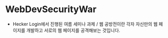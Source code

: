 # WebDevSecurityWar
- Hecker Login에서 진행된 여름 세미나 과제 / 웹 공방전이란 각자 자신만의 웹 페이지를 개발하고 서로의 웹 페이지를 공격해보는 것입니다.
